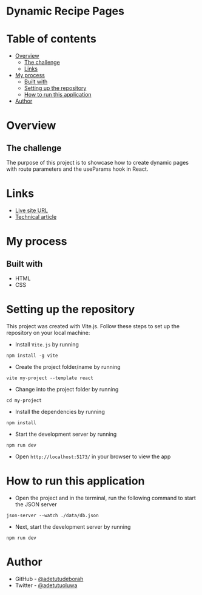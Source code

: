 # Dynamic Recipe Pages

# Table of contents

- [Overview](#overview)
  - [The challenge](#the-challenge)
  - [Links](#links)
- [My process](#my-process)
  - [Built with](#built-with)
  - [Setting up the repository](#setting-up-the-repository)
  - [How to run this application](#how-to-run-this-application)
- [Author](#author)

# Overview

## The challenge

The purpose of this project is to showcase how to create dynamic pages with route parameters and the useParams hook in React.

# Links

- [Live site URL]()
- [Technical article]()

# My process

## Built with

- HTML
- CSS 

# Setting up the repository

This project was created with Vite.js. Follow these steps to set up the repository on your local machine:

- Install `Vite.js` by running
```
npm install -g vite
```
- Create the project folder/name by running
```
vite my-project --template react
```
- Change into the project folder by running
```
cd my-project
```
- Install the dependencies by running
```
npm install
```
- Start the development server by running
```
npm run dev
```
- Open `http://localhost:5173/` in your browser to view the app


# How to run this application

- Open the project and in the terminal, run the following command to start the JSON server
```
json-server --watch ./data/db.json
```
- Next, start the development server by running
```
npm run dev
```

# Author

- GitHub - [@adetutudeborah](https://github.com/adetutudeborah)
- Twitter - [@adetutuoluwa](https://twitter.com/adetutuoluwa2)



